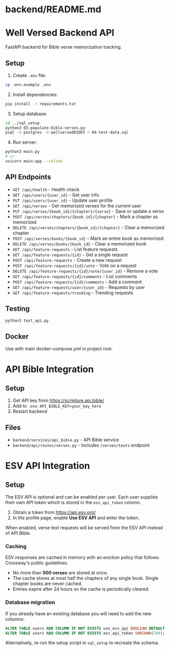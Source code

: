 # backend/README.md
# Well Versed Backend API

FastAPI backend for Bible verse memorization tracking.

## Setup

1. Create `.env` file:
```bash
cp .env.example .env
```

2. Install dependencies:
```bash
pip install -r requirements.txt
```

3. Setup database:
```bash
cd ../sql_setup
python3 03-populate-bible-verses.py
psql -U postgres -d wellversed01DEV < 04-test-data.sql
```

4. Run server:
```bash
python3 main.py
# or
uvicorn main:app --reload
```

## API Endpoints

- `GET /api/health` - Health check
- `GET /api/users/{user_id}` - Get user info
- `PUT /api/users/{user_id}` - Update user profile
- `GET /api/verses` - Get memorized verses for the current user
- `PUT /api/verses/{book_id}/{chapter}/{verse}` - Save or update a verse
- `POST /api/verses/chapters/{book_id}/{chapter}` - Mark a chapter as memorized
- `DELETE /api/verses/chapters/{book_id}/{chapter}` - Clear a memorized chapter
- `POST /api/verses/books/{book_id}` - Mark an entire book as memorized
- `DELETE /api/verses/books/{book_id}` - Clear a memorized book
- `GET /api/feature-requests` - List feature requests
- `GET /api/feature-requests/{id}` - Get a single request
- `POST /api/feature-requests` - Create a new request
- `POST /api/feature-requests/{id}/vote` - Vote on a request
- `DELETE /api/feature-requests/{id}/vote/{user_id}` - Remove a vote
- `GET /api/feature-requests/{id}/comments` - List comments
- `POST /api/feature-requests/{id}/comments` - Add a comment
- `GET /api/feature-requests/user/{user_id}` - Requests by user
- `GET /api/feature-requests/trending` - Trending requests

## Testing

```bash
python3 test_api.py
```

## Docker

Use with main docker-compose.yml in project root.

# API Bible Integration

## Setup
1. Get API key from https://scripture.api.bible/
2. Add to `.env`: `API_BIBLE_KEY=your_key_here`
3. Restart backend

## Files
- `backend/services/api_bible.py` - API Bible service
 - `backend/api/routes/verses.py` - Includes `/verses/texts` endpoint

# ESV API Integration

## Setup
The ESV API is optional and can be enabled per user. Each user supplies their
own API token which is stored in the `esv_api_token` column.

1. Obtain a token from <https://api.esv.org/>
2. In the profile page, enable **Use ESV API** and enter the token.

When enabled, verse text requests will be served from the ESV API instead of
API.Bible.

### Caching
ESV responses are cached in memory with an eviction policy that follows
Crossway's public guidelines:

- No more than **500 verses** are stored at once.
- The cache stores at most half the chapters of any single book.
  Single chapter books are never cached.
- Entries expire after 24 hours so the cache is periodically cleared.

### Database migration
If you already have an existing database you will need to add the new columns:

```sql
ALTER TABLE users ADD COLUMN IF NOT EXISTS use_esv_api BOOLEAN DEFAULT FALSE;
ALTER TABLE users ADD COLUMN IF NOT EXISTS esv_api_token VARCHAR(200);
```

Alternatively, re-run the setup script in `sql_setup` to recreate the schema.


